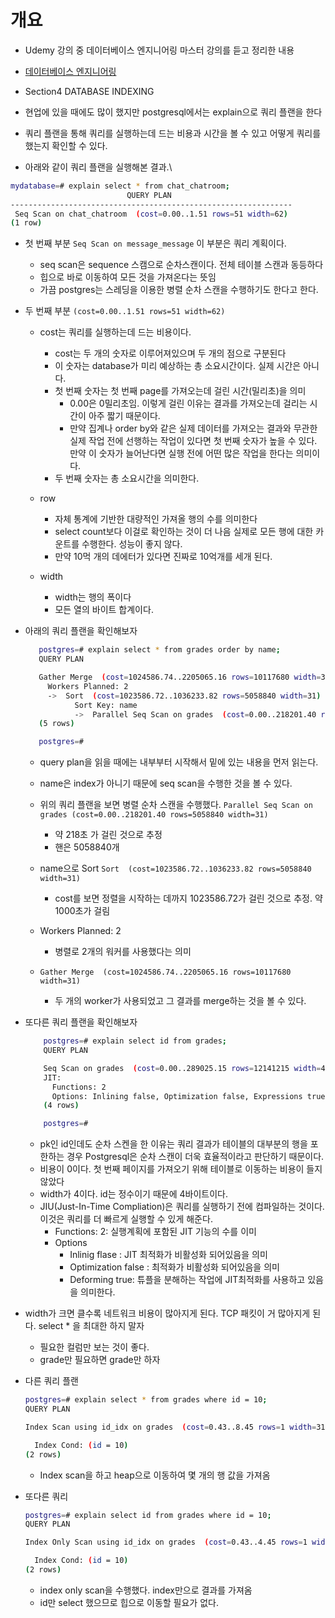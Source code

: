 # 개요

- Udemy 강의 중 데이터베이스 엔지니어링 마스터 강의를 듣고 정리한 내용
- [데이터베이스 엔지니어링](https://barogo.udemy.com/course/database-engineering-korean/learn/lecture/40778704#overview)
- Section4 DATABASE INDEXING

- 현업에 있을 때에도 많이 했지만 postgresql에서는 explain으로 쿼리 플랜을 한다
- 쿼리 플랜을 통해 쿼리를 실행하는데 드는 비용과 시간을 볼 수 있고 어떻게 쿼리를 했는지 확인할 수 있다.

- 아래와 같이 쿼리 플랜을 실행해본 결과.\

```bash
mydatabase=# explain select * from chat_chatroom;
                          QUERY PLAN
---------------------------------------------------------------
 Seq Scan on chat_chatroom  (cost=0.00..1.51 rows=51 width=62)
(1 row)

```

- 첫 번째 부분 `Seq Scan on message_message` 이 부분은 쿼리 계획이다.

  - seq scan은 sequence 스캠으로 순차스캔이다. 전체 테이블 스캔과 동등하다
  - 힙으로 바로 이동하여 모든 것을 가져온다는 뜻임
  - 가끔 postgres는 스레딩을 이용한 병렬 순차 스캔을 수행하기도 한다고 한다.

- 두 번째 부분 `(cost=0.00..1.51 rows=51 width=62)`

  - cost는 쿼리를 실행하는데 드는 비용이다.

    - cost는 두 개의 숫자로 이루어져있으며 두 개의 점으로 구분된다
    - 이 숫자는 database가 미리 예상하는 총 소요시간이다. 실제 시간은 아니다.
    - 첫 번째 숫자는 첫 번째 page를 가져오는데 걸린 시간(밀리초)을 의미
      - 0.00은 0밀리초임. 이렇게 걸린 이유는 결과를 가져오는데 걸리는 시간이 아주 짧기 때문이다.
      - 만약 집계나 order by와 같은 실제 데이터를 가져오는 결과와 무관한 실제 작업 전에 선행하는 작업이 있다면 첫 번째 숫자가 높을 수 있다. 만약 이 숫자가 늘어난다면 실행 전에 어떤 많은 작업을 한다는 의미이다.
    - 두 번째 숫자는 총 소요시간을 의미한다.

  - row

    - 자체 통계에 기반한 대량적인 가져올 행의 수를 의미한다
    - select count보다 이걸로 확인하는 것이 더 나음 실제로 모든 행에 대한 카운트를 수행한다. 성능이 좋지 않다.
    - 만약 10먹 개의 데에터가 있다면 진짜로 10억개를 세개 된다.

  - width

    - width는 행의 폭이다
    - 모든 열의 바이트 합계이다.

- 아래의 쿼리 플랜을 확인해보자

  ```bash
     postgres=# explain select * from grades order by name;
     QUERY PLAN

     Gather Merge  (cost=1024586.74..2205065.16 rows=10117680 width=31)
       Workers Planned: 2
       ->  Sort  (cost=1023586.72..1036233.82 rows=5058840 width=31)
             Sort Key: name
             ->  Parallel Seq Scan on grades  (cost=0.00..218201.40 rows=5058840 width=31)
     (5 rows)

     postgres=#
  ```

  - query plan을 읽을 때에는 내부부터 시작해서 밑에 있는 내용을 먼저 읽는다.
  - name은 index가 아니기 때문에 seq scan을 수행한 것을 볼 수 있다.
  - 위의 쿼리 플랜을 보면 병렬 순차 스캔을 수행했다. `Parallel Seq Scan on grades (cost=0.00..218201.40 rows=5058840 width=31)`
    - 약 218초 가 걸린 것으로 추정
    - 핸은 5058840개
  - name으로 Sort `Sort  (cost=1023586.72..1036233.82 rows=5058840 width=31)`
    - cost를 보면 정렬을 시작하는 데까지 1023586.72가 걸린 것으로 추정. 약 1000초가 걸림
  - Workers Planned: 2

    - 병렬로 2개의 워커를 사용했다는 의미

  - `Gather Merge  (cost=1024586.74..2205065.16 rows=10117680 width=31)`
    - 두 개의 worker가 사용되었고 그 결과를 merge하는 것을 볼 수 있다.

- 또다른 쿼리 플랜을 확인해보자

  ```bash
      postgres=# explain select id from grades;
      QUERY PLAN

      Seq Scan on grades  (cost=0.00..289025.15 rows=12141215 width=4)
      JIT:
        Functions: 2
        Options: Inlining false, Optimization false, Expressions true, Deforming true
      (4 rows)

      postgres=#

  ```

  - pk인 id인데도 순차 스켄을 한 이유는 쿼리 결과가 테이블의 대부분의 행을 포한하는 경우 Postgresql은 순차 스캔이 더욱 효율적이라고 판단하기 때문이다.
  - 비용이 0이다. 첫 번째 페이지를 가져오기 위해 테이블로 이동하는 비용이 들지 않았다
  - width가 4이다. id는 정수이기 때문에 4바이트이다.
  - JIU(Just-In-Time Compliation)은 쿼리를 실행하기 전에 컴파일하는 것이다. 이것은 쿼리를 더 빠르게 실행할 수 있게 해준다.
    - Functions: 2: 실행계획에 포함된 JIT 기능의 수를 이미
    - Options
      - Inlinig flase : JIT 최적화가 비활성화 되어있음을 의미
      - Optimization false : 최적화가 비활성화 되어있음을 의미
      - Deforming true: 튜플을 분해하는 작업에 JIT최적화를 사용하고 있음을 의미한다.

- width가 크면 클수록 네트워크 비용이 많아지게 된다. TCP 패킷이 거 많아지게 된다. select \* 을 최대한 하지 말자

  - 필요한 컬럼만 보는 것이 좋다.
  - grade만 필요하면 grade만 하자

- 다른 쿼리 플랜

  ```bash
  postgres=# explain select * from grades where id = 10;
  QUERY PLAN

  Index Scan using id_idx on grades  (cost=0.43..8.45 rows=1 width=31)

    Index Cond: (id = 10)
  (2 rows)

  ```

  - Index scan을 하고 heap으로 이동하여 몇 개의 행 값을 가져옴

- 또다른 쿼리

  ```bash
  postgres=# explain select id from grades where id = 10;
  QUERY PLAN

  Index Only Scan using id_idx on grades  (cost=0.43..4.45 rows=1 width=4)

    Index Cond: (id = 10)
  (2 rows)

  ```

  - index only scan을 수행했다. index만으로 결과를 가져옴
  - id만 select 했으므로 힙으로 이동할 필요가 없다.
